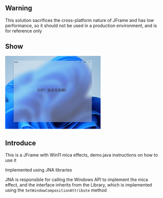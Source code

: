 ## Warning
This solution sacrifices the cross-platform nature of JFrame and has low performance, so it should not be used in a production environment, and is for reference only

## Show
<img src="./Pictures/demo.png" alt="image-20241217173028697" style="zoom: 30%;" />

## Introduce
This is a JFrame with Win11 mica effects, demo.java instructions on how to use it

Implemented using JNA libraries

JNA is responsible for calling the Windows API to implement the mica effect, and the interface inherits from the Library, which is implemented using the `SetWindowCompositionAttribute` method
